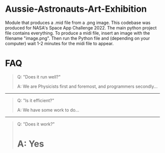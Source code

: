 # Aussie-Astronauts-Art-Exhibition

Module that produces a .mid file from a .png image. This codebase was produced for NASA's Space App Challenge 2022. 
The main python project file contains everything. To produce a midi file, insert an image with the filename "image.png". 
Then run the Python file and (depending on your computer) wait 1-2 minutes for the midi file to appear.

# FAQ
> Q: "Does it run well?" 
>
> A: We are Physicists first and foremost, and programmers secondly...
-------------

> Q: "Is it efficient?" 
>
> A: We have some work to do...
-------------

> Q: "Does it work?" 
>
> # A: Yes
